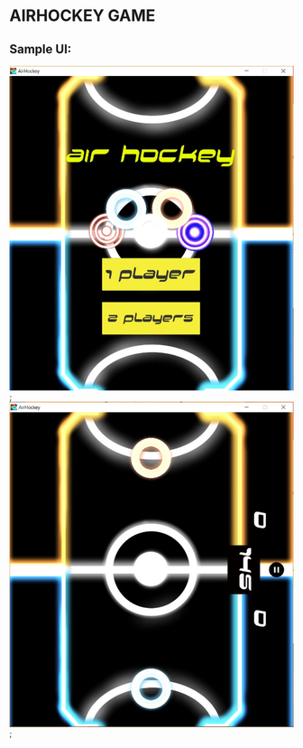 # AIRHOCKEY GAME
## Sample UI:   
![Alt text](Assets\SampleUI\Main.JPG);
![Alt text](Assets\SampleUI\Board.JPG);  
